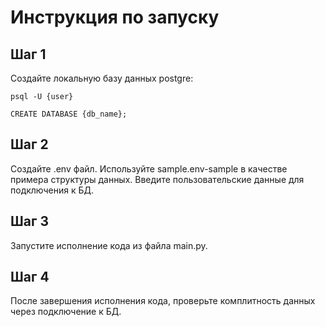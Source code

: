 # Инструкция по запуску
## Шаг 1
Создайте локальную базу данных postgre:
```
psql -U {user}
```
```
CREATE DATABASE {db_name};
```
## Шаг 2
Создайте .env файл. Используйте sample.env-sample в качестве примера структуры данных.
Введите пользовательские данные для подключения к БД.

## Шаг 3
Запустите исполнение кода из файла main.py.

## Шаг 4
После завершения исполнения кода, проверьте комплитность данных через подключение к БД.

